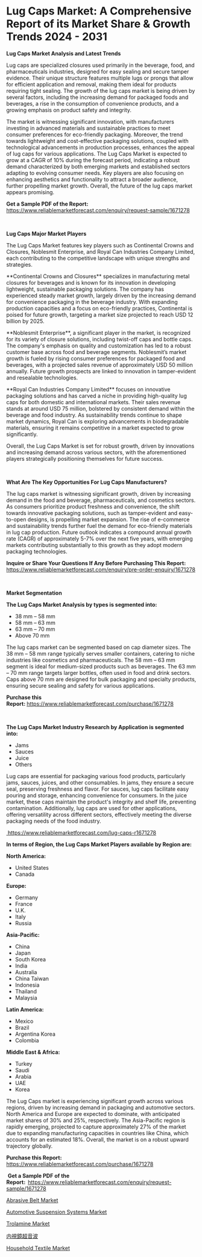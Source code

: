 <p><h1>Lug Caps Market: A Comprehensive Report of its Market Share & Growth Trends 2024 - 2031</h1></p><p><strong>Lug Caps Market Analysis and Latest Trends</strong></p>
<p><p>Lug caps are specialized closures used primarily in the beverage, food, and pharmaceuticals industries, designed for easy sealing and secure tamper evidence. Their unique structure features multiple lugs or prongs that allow for efficient application and removal, making them ideal for products requiring tight sealing. The growth of the lug caps market is being driven by several factors, including the increasing demand for packaged foods and beverages, a rise in the consumption of convenience products, and a growing emphasis on product safety and integrity.</p><p>The market is witnessing significant innovation, with manufacturers investing in advanced materials and sustainable practices to meet consumer preferences for eco-friendly packaging. Moreover, the trend towards lightweight and cost-effective packaging solutions, coupled with technological advancements in production processes, enhances the appeal of lug caps for various applications. The Lug Caps Market is expected to grow at a CAGR of 10% during the forecast period, indicating a robust demand characterized by both emerging markets and established sectors adapting to evolving consumer needs. Key players are also focusing on enhancing aesthetics and functionality to attract a broader audience, further propelling market growth. Overall, the future of the lug caps market appears promising.</p></p>
<p><strong>Get a Sample PDF of the Report:&nbsp;</strong> <a href="https://www.reliablemarketforecast.com/enquiry/request-sample/1671278?utm_campaign=1125&utm_medium=2&utm_source=Github&utm_content=ia&utm_term=10102024&utm_id=lug-caps">https://www.reliablemarketforecast.com/enquiry/request-sample/1671278</a></p>
<p>&nbsp;</p>
<p><strong>Lug Caps Major Market Players</strong></p>
<p><p>The Lug Caps Market features key players such as Continental Crowns and Closures, Noblesmit Enterprise, and Royal Can Industries Company Limited, each contributing to the competitive landscape with unique strengths and strategies.</p><p>**Continental Crowns and Closures** specializes in manufacturing metal closures for beverages and is known for its innovation in developing lightweight, sustainable packaging solutions. The company has experienced steady market growth, largely driven by the increasing demand for convenience packaging in the beverage industry. With expanding production capacities and a focus on eco-friendly practices, Continental is poised for future growth, targeting a market size projected to reach USD 12 billion by 2025.</p><p>**Noblesmit Enterprise**, a significant player in the market, is recognized for its variety of closure solutions, including twist-off caps and bottle caps. The company's emphasis on quality and customization has led to a robust customer base across food and beverage segments. Noblesmit’s market growth is fueled by rising consumer preferences for packaged food and beverages, with a projected sales revenue of approximately USD 50 million annually. Future growth prospects are linked to innovation in tamper-evident and resealable technologies.</p><p>**Royal Can Industries Company Limited** focuses on innovative packaging solutions and has carved a niche in providing high-quality lug caps for both domestic and international markets. Their sales revenue stands at around USD 75 million, bolstered by consistent demand within the beverage and food industry. As sustainability trends continue to shape market dynamics, Royal Can is exploring advancements in biodegradable materials, ensuring it remains competitive in a market expected to grow significantly.</p><p>Overall, the Lug Caps Market is set for robust growth, driven by innovations and increasing demand across various sectors, with the aforementioned players strategically positioning themselves for future success.</p></p>
<p>&nbsp;</p>
<p><strong>What Are The Key Opportunities For Lug Caps Manufacturers?</strong></p>
<p><p>The lug caps market is witnessing significant growth, driven by increasing demand in the food and beverage, pharmaceuticals, and cosmetics sectors. As consumers prioritize product freshness and convenience, the shift towards innovative packaging solutions, such as tamper-evident and easy-to-open designs, is propelling market expansion. The rise of e-commerce and sustainability trends further fuel the demand for eco-friendly materials in lug cap production. Future outlook indicates a compound annual growth rate (CAGR) of approximately 5-7% over the next five years, with emerging markets contributing substantially to this growth as they adopt modern packaging technologies.</p></p>
<p><strong>Inquire or Share Your Questions If Any Before Purchasing This Report:</strong> <a href="https://www.reliablemarketforecast.com/enquiry/pre-order-enquiry/1671278?utm_campaign=1125&utm_medium=2&utm_source=Github&utm_content=ia&utm_term=10102024&utm_id=lug-caps">https://www.reliablemarketforecast.com/enquiry/pre-order-enquiry/1671278</a></p>
<p>&nbsp;</p>
<p><strong>Market Segmentation</strong></p>
<p><strong>The Lug Caps Market Analysis by types is segmented into:</strong></p>
<p><ul><li>38 mm – 58 mm</li><li>58 mm – 63 mm</li><li>63 mm – 70 mm</li><li>Above 70 mm</li></ul></p>
<p><p>The lug caps market can be segmented based on cap diameter sizes. The 38 mm – 58 mm range typically serves smaller containers, catering to niche industries like cosmetics and pharmaceuticals. The 58 mm – 63 mm segment is ideal for medium-sized products such as beverages. The 63 mm – 70 mm range targets larger bottles, often used in food and drink sectors. Caps above 70 mm are designed for bulk packaging and specialty products, ensuring secure sealing and safety for various applications.</p></p>
<p><strong>Purchase this Report:&nbsp;</strong><a href="https://www.reliablemarketforecast.com/purchase/1671278?utm_campaign=1125&utm_medium=2&utm_source=Github&utm_content=ia&utm_term=10102024&utm_id=lug-caps">https://www.reliablemarketforecast.com/purchase/1671278</a></p>
<p>&nbsp;</p>
<p><strong>The Lug Caps Market Industry Research by Application is segmented into:</strong></p>
<p><ul><li>Jams</li><li>Sauces</li><li>Juice</li><li>Others</li></ul></p>
<p><p>Lug caps are essential for packaging various food products, particularly jams, sauces, juices, and other consumables. In jams, they ensure a secure seal, preserving freshness and flavor. For sauces, lug caps facilitate easy pouring and storage, enhancing convenience for consumers. In the juice market, these caps maintain the product's integrity and shelf life, preventing contamination. Additionally, lug caps are used for other applications, offering versatility across different sectors, effectively meeting the diverse packaging needs of the food industry.</p></p>
<p><a href="https://www.reliablemarketforecast.com/lug-caps-r1671278?utm_campaign=1125&utm_medium=2&utm_source=Github&utm_content=ia&utm_term=10102024&utm_id=lug-caps">&nbsp;https://www.reliablemarketforecast.com/lug-caps-r1671278</a></p>
<p><strong>In terms of Region, the Lug Caps Market Players available by Region are:</strong></p>
<p>
    <p> <strong> North America: </strong>
        <ul>
            <li>United States</li>
            <li>Canada</li>
        </ul>
        </p> 
    <p> <strong> Europe: </strong>
        <ul>
            <li>Germany</li>
            <li>France</li>
            <li>U.K.</li>
            <li>Italy</li>
            <li>Russia</li>
        </ul>
        </p> 
    <p> <strong> Asia-Pacific: </strong>
        <ul>
            <li>China</li>
            <li>Japan</li>
            <li>South Korea</li>
            <li>India</li>
            <li>Australia</li>
            <li>China Taiwan</li>
            <li>Indonesia</li>
            <li>Thailand</li>
            <li>Malaysia</li>
        </ul>
        </p> 
    <p> <strong> Latin America: </strong>
        <ul>
            <li>Mexico</li>
            <li>Brazil</li>
            <li>Argentina Korea</li>
            <li>Colombia</li>
        </ul>
        </p> 
    <p> <strong> Middle East & Africa: </strong>
        <ul>
            <li>Turkey</li>
            <li>Saudi</li>
            <li>Arabia</li>
            <li>UAE</li>
            <li>Korea</li>
        </ul>
    </p>
    </p>
<p><p>The Lug Caps market is experiencing significant growth across various regions, driven by increasing demand in packaging and automotive sectors. North America and Europe are expected to dominate, with anticipated market shares of 30% and 25%, respectively. The Asia-Pacific region is rapidly emerging, projected to capture approximately 27% of the market due to expanding manufacturing capacities in countries like China, which accounts for an estimated 18%. Overall, the market is on a robust upward trajectory globally.</p></p>
<p><strong>Purchase this Report: </strong><a href="https://www.reliablemarketforecast.com/purchase/1671278?utm_campaign=1125&utm_medium=2&utm_source=Github&utm_content=ia&utm_term=10102024&utm_id=lug-caps">https://www.reliablemarketforecast.com/purchase/1671278</a></p>
<p>&nbsp;<strong>Get a Sample PDF of the Report:&nbsp;&nbsp;</strong><a href="https://www.reliablemarketforecast.com/enquiry/request-sample/1671278?utm_campaign=1125&utm_medium=2&utm_source=Github&utm_content=ia&utm_term=10102024&utm_id=lug-caps">https://www.reliablemarketforecast.com/enquiry/request-sample/1671278</a></p>
<p><strong></strong></p>
<p><p><a href="https://www.linkedin.com/pulse/abrasive-belt-market-research-report-forecast-growth-prospects-j359c?utm_campaign=1125&utm_medium=2&utm_source=Github&utm_content=ia&utm_term=10102024&utm_id=lug-caps">Abrasive Belt Market</a></p><p><a href="https://github.com/vimar16th/Market-Research-Report-List-6/blob/main/automotive-suspension-systems-market.md?utm_campaign=1125&utm_medium=2&utm_source=Github&utm_content=ia&utm_term=10102024&utm_id=lug-caps">Automotive Suspension Systems Market</a></p><p><a href="https://www.linkedin.com/pulse/trolamine-market-share-analysis-growth-trends-forecasts-period-rf1me?utm_campaign=1125&utm_medium=2&utm_source=Github&utm_content=ia&utm_term=10102024&utm_id=lug-caps">Trolamine Market</a></p><p><a href="https://github.com/mohamedbakry57/Market-Research-Report-List-6/blob/main/961803417373.md?utm_campaign=1125&utm_medium=2&utm_source=Github&utm_content=ia&utm_term=10102024&utm_id=lug-caps">内視鏡超音波</a></p><p><a href="https://www.linkedin.com/pulse/household-textile-market-ecosystem-competitive-landscape-uevxe?utm_campaign=1125&utm_medium=2&utm_source=Github&utm_content=ia&utm_term=10102024&utm_id=lug-caps">Household Textile Market</a></p></p>